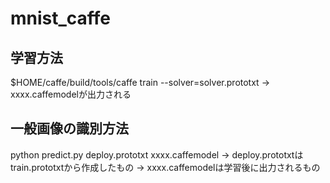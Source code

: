 # mnist_caffe
## 学習方法
$HOME/caffe/build/tools/caffe train --solver=solver.prototxt
→ xxxx.caffemodelが出力される

## 一般画像の識別方法
python predict.py deploy.prototxt xxxx.caffemodel
→ deploy.prototxtはtrain.prototxtから作成したもの
→ xxxx.caffemodelは学習後に出力されるもの
